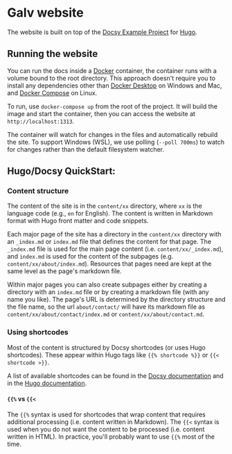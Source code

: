 # Galv website

The website is built on top of the [Docsy Example Project](https://github.com/google/docsy-example) for [Hugo](https://gohugo.io).

## Running the website

You can run the docs inside a [Docker](https://docs.docker.com/) container, the container runs with a volume bound to the root directory.
This approach doesn't require you to install any dependencies other than [Docker Desktop](https://www.docker.com/products/docker-desktop) on Windows and Mac, and [Docker Compose](https://docs.docker.com/compose/install/) on Linux.

To run, use `docker-compose up` from the root of the project. 
It will build the image and start the container, then you can access the website at `http://localhost:1313`.

The container will watch for changes in the files and automatically rebuild the site.
To support Windows (WSL), we use polling (`--poll 700ms`) to watch for changes rather than the default filesystem watcher.

## Hugo/Docsy QuickStart:

### Content structure

The content of the site is in the `content/xx` directory, where `xx` is the language code (e.g., `en` for English).
The content is written in Markdown format with Hugo front matter and code snippets.

Each major page of the site has a directory in the `content/xx` directory with an `_index.md` or `index.md` file that defines the content for that page.
The `_index.md` file is used for the main page content (i.e. `content/xx/_index.md`), and `index.md` is used for the content of the subpages (e.g. `content/xx/about/index.md`).
Resources that pages need are kept at the same level as the page's markdown file.

Within major pages you can also create subpages either by creating a directory with an `index.md` file or by creating a markdown file (with any name you like).
The page's URL is determined by the directory structure and the file name, so the url `about/contact/` will have its markdown file as `content/xx/about/contact/index.md` or `content/xx/about/contact.md`.

### Using shortcodes

Most of the content is structured by Docsy shortcodes (or uses Hugo shortcodes). 
These appear within Hugo tags like `{{% shortcode %}}` or `{{< shortcode >}}`.

A list of available shortcodes can be found in the [Docsy documentation](https://www.docsy.dev/docs/adding-content/shortcodes/) and in the [Hugo documentation](https://gohugo.io/content-management/shortcodes/).

#### `{{%` vs `{{<`

The `{{%` syntax is used for shortcodes that wrap content that requires additional processing (i.e. content written in Markdown). 
The `{{<` syntax is used when you do not want the content to be processed (i.e. content written in HTML).
In practice, you'll probably want to use `{{%` most of the time.
